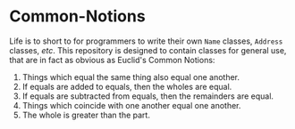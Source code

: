 Common-Notions
==============

Life is to short to for programmers to write their own `Name` classes, `Address` classes, *etc*.  This repository is designed to contain classes for general use, that are in fact as obvious as Euclid's Common Notions:

1. Things which equal the same thing also equal one another.
1. If equals are added to equals, then the wholes are equal.
1. If equals are subtracted from equals, then the remainders are equal.
1. Things which coincide with one another equal one another.
1. The whole is greater than the part.
